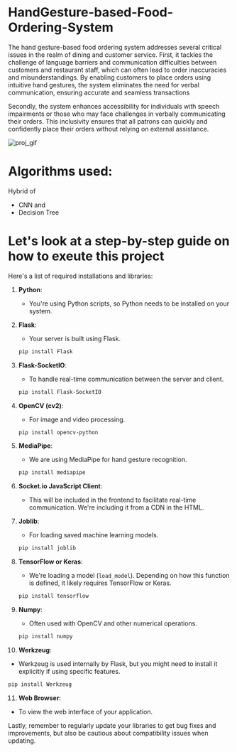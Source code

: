 # HandGesture-based-Food-Ordering-System
The hand gesture-based food ordering system addresses
several critical issues in the realm of dining and customer
service. First, it tackles the challenge of language barriers
and communication difficulties between customers and
restaurant staff, which can often lead to order inaccuracies
and misunderstandings. By enabling customers to place
orders using intuitive hand gestures, the system eliminates
the need for verbal communication, ensuring accurate and
seamless transactions
      
Secondly, the system enhances accessibility for
individuals with speech impairments or those who may face
challenges in verbally communicating their orders. This
inclusivity ensures that all patrons can quickly and
confidently place their orders without relying on external
assistance. 

![proj_gif](https://github.com/azam-md/HandGesture-based-Food-Ordering-System/assets/100486610/412eccd4-cd2b-406a-b832-f25de0f59179)


# Algorithms used:
Hybrid of
-  CNN and
- Decision Tree
# Let's look at a step-by-step guide on how to exeute this project
Here's a list of required installations and libraries:

1. **Python**:
   - You're using Python scripts, so Python needs to be installed on your system.

2. **Flask**:
   - Your server is built using Flask.
   ```bash
   pip install Flask
   ```

3. **Flask-SocketIO**:
   - To handle real-time communication between the server and client.
   ```bash
   pip install Flask-SocketIO
   ```

4. **OpenCV (cv2)**:
   - For image and video processing.
   ```bash
   pip install opencv-python
   ```

5. **MediaPipe**:
   - We are using MediaPipe for hand gesture recognition.
   ```bash
   pip install mediapipe
   ```

6. **Socket.io JavaScript Client**:
   - This will be included in the frontend to facilitate real-time communication. We're including it from a CDN in the HTML.

7. **Joblib**:
   - For loading saved machine learning models.
   ```bash
   pip install joblib
   ```

8. **TensorFlow or Keras**:
   - We're loading a model (`load_model`). Depending on how this function is defined, it likely requires TensorFlow or Keras. 
   ```bash
   pip install tensorflow
   ```

9. **Numpy**:
   - Often used with OpenCV and other numerical operations.
   ```bash
   pip install numpy
   ```

10. **Werkzeug**:
   - Werkzeug is used internally by Flask, but you might need to install it explicitly if using specific features.
   ```bash
   pip install Werkzeug
   ```

11. **Web Browser**:
   - To view the web interface of your application.


Lastly, remember to regularly update your libraries to get bug fixes and improvements, but also be cautious about compatibility issues when updating.

